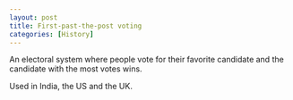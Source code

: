 ```yaml
---
layout: post
title: First-past-the-post voting
categories: [History]
---
```


An electoral system where people vote for their favorite candidate and the
candidate with the most votes wins.

Used in India, the US and the UK.
